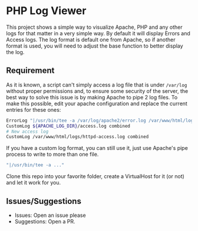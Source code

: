 # PHP Log Viewer

This project shows a simple way to visualize Apache, PHP and any other logs for that matter in a very simple way. By default it will display Errors and Access logs. The log format is default one from Apache, so if another format is used, you will need to adjust the base function to better display the log.

## Requirement

As it is known, a script can't simply access a log file that is under `/var/log` without proper permissions and, to ensure some security of the server, the best way to solve this issue is by making Apache to pipe 2 log files. To make this possible, edit your apache configuration and replace the current entries for these ones:

```bash
ErrorLog "|/usr/bin/tee -a /var/log/apache2/error.log /var/www/html/logs/httpd-error.log"
CustomLog ${APACHE_LOG_DIR}/access.log combined
# New access log
CustomLog /var/www/html/logs/httpd-access.log combined
```

If you have a custom log format, you can still use it, just use Apache's pipe process to write to more than one file.

```bash
"|/usr/bin/tee -a ..."
```

Clone this repo into your favorite folder, create a VirtualHost for it (or not) and let it work for you.

## Issues/Suggestions

- Issues: Open an issue please
- Suggestions: Open a PR.
